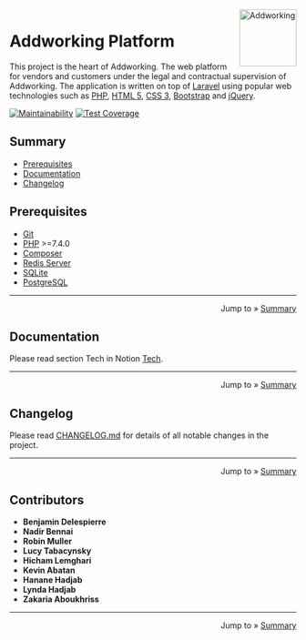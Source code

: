 <center><img height="100px" src="https://app.addworking.com/img/logo_addworking_vertical.png" alt="Addworking" align="right"></center>

# Addworking Platform

This project is the heart of Addworking. The web platform for vendors and customers under the legal and contractual supervision of Addworking. The application is written on top of [Laravel](https://laravel.com/) using popular web technologies such as [PHP](http://www.php.net/), [HTML 5](https://www.w3.org/2014/10/html5-rec.html.en), [CSS 3](https://www.w3.org/TR/2001/WD-css3-roadmap-20010523/), [Bootstrap](https://getbootstrap.com/) and [jQuery](https://jquery.com/).

[![Maintainability](https://api.codeclimate.com/v1/badges/38efd4511a3d8f6a2af1/maintainability)](https://codeclimate.com/repos/5b3b78baba808c499e001ac4/maintainability) [![Test Coverage](https://api.codeclimate.com/v1/badges/38efd4511a3d8f6a2af1/test_coverage)](https://codeclimate.com/repos/5b3b78baba808c499e001ac4/test_coverage)

## Summary

+ [Prerequisites](#prerequisites)
+ [Documentation](#documentation)
+ [Changelog](#changelog)

## Prerequisites

+ [Git](https://git-scm.com/)
+ [PHP](http://www.php.net/) >=7.4.0
+ [Composer](https://getcomposer.org/)
+ [Redis Server]()
+ [SQLite](https://www.sqlite.org/index.html)
+ [PostgreSQL](https://www.postgresql.org/)

<hr>
<p align="right">Jump to &#187; <a href="#summary">Summary</a></p>

## Documentation

Please read section Tech in Notion [Tech](https://www.notion.so/addworking/Tech-f35246499d1b446587f2c83b7c3ac534).

<hr>
<p align="right">Jump to &#187; <a href="#summary">Summary</a></p>

## Changelog

Please read [CHANGELOG.md](https://github.com/Addworking/platform/blob/master/CHANGELOG.md) for details of all notable changes in the project.

<hr>
<p align="right">Jump to &#187; <a href="#summary">Summary</a></p>

## Contributors

+ __Benjamin Delespierre__
+ __Nadir Bennai__
+ __Robin Muller__
+ __Lucy Tabacynsky__
+ __Hicham Lemghari__
+ __Kevin Abatan__
+ __Hanane Hadjab__
+ __Lynda Hadjab__
+ __Zakaria Aboukhriss__

<hr>
<p align="right">Jump to &#187; <a href="#summary">Summary</a></p>

